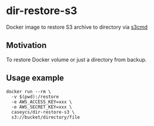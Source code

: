 # dir-restore-s3

Docker image to restore S3 archive to directory via [s3cmd](https://github.com/s3tools/s3cmd)

## Motivation

To restore Docker volume or just a directory from backup.

## Usage example

```
docker run --rm \
  -v $(pwd):/restore
  -e AWS_ACCESS_KEY=xxx \
  -e AWS_SECRET_KEY=xxx \
  caseycs/dir-restore-s3 \
  s3://bucket/directory/file
```
